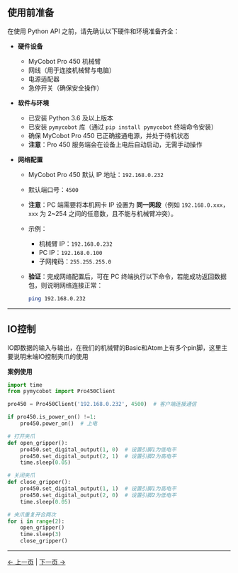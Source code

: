 ## 使用前准备

在使用 Python API 之前，请先确认以下硬件和环境准备齐全：

- **硬件设备**  
  - MyCobot Pro 450 机械臂  
  - 网线（用于连接机械臂与电脑）  
  - 电源适配器  
  - 急停开关（确保安全操作）

- **软件与环境**  
  - 已安装 Python 3.6 及以上版本  
  - 已安装 `pymycobot` 库（通过 `pip install pymycobot` 终端命令安装）  
  - 确保 MyCobot Pro 450 已正确接通电源，并处于待机状态  
  - **注意**：Pro 450 服务端会在设备上电后自动启动，无需手动操作  

- **网络配置**  
  - MyCobot Pro 450 默认 IP 地址：`192.168.0.232`  
  - 默认端口号：`4500`  
  - **注意**：PC 端需要将本机网卡 IP 设置为 **同一网段**（例如 `192.168.0.xxx`，`xxx` 为 2~254 之间的任意数，且不能与机械臂冲突）。  
  - 示例：  
    - 机械臂 IP：`192.168.0.232`  
    - PC IP：`192.168.0.100`  
    - 子网掩码：`255.255.255.0`
  
  - **验证**：完成网络配置后，可在 PC 终端执行以下命令，若能成功返回数据包，则说明网络连接正常：  
  
    ```bash
    ping 192.168.0.232
    ```

---

## IO控制

IO即数据的输入与输出，在我们的机械臂的Basic和Atom上有多个pin脚，这里主要说明末端IO控制夹爪的使用

**案例使用**

```python
import time
from pymycobot import Pro450Client

pro450 = Pro450Client('192.168.0.232', 4500)  # 客户端连接通信

if pro450.is_power_on() !=1:
    pro450.power_on()  # 上电

# 打开夹爪
def open_gripper():
    pro450.set_digital_output(1, 0)  # 设置引脚1为低电平
    pro450.set_digital_output(2, 1)  # 设置引脚2为高电平
    time.sleep(0.05)

# 关闭夹爪
def close_gripper():
    pro450.set_digital_output(1, 1)  # 设置引脚1为高电平
    pro450.set_digital_output(2, 0)  # 设置引脚2为低电平
    time.sleep(0.05)

# 夹爪重复开合两次
for i in range(2):
    open_gripper()
    time.sleep(3)
    close_gripper()
```

---

[← 上一页](./4_coord.md) | [下一页 →](./6_gripper.md)
